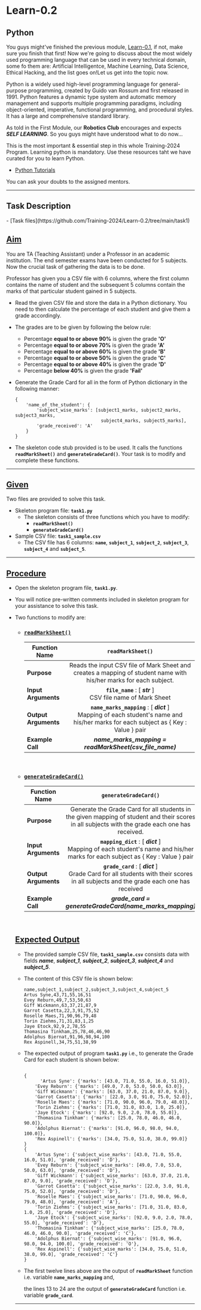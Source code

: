 # Learn-0.2
## Python

You  guys might've finished the previous module, [Learn-0.1](https://github.com/Training-2024/Learn-0.1), if not, make sure you finish that first!<!--first finish that and then visit this module.--> Now we're going to discuss about the most widely used programming language that can be used in every technical domain, some fo them are:<!--stating some of them,--> Artificial Intelligentce, Machine Learning, Data Science, Ethical Hacking, and the list goes on!<!--if I state everything then it'll take another repo for explaining the applications only -->Let us get into the topic now.

Python is a widely used high-level programming language for general-purpose programming, created by Guido van Rossum and first released in 1991. Python features a dynamic type system and automatic memory management and supports multiple programming paradigms, including object-oriented, imperative, functional programming, and procedural styles. It has a large and comprehensive standard library.

As <!--previously-->told in the First Module, our **Robotics Club** <!--is promoting-->encourages and expects **_SELF LEARNING_**. So you guys might have understood what to do now...

This is the most important & essential step in this whole Training-2024 Program. <!--So-->Learning python is mandatory. Use these resources taht we have curated for you to learn Python.

- [Python Tutorials](https://github.com/Training-2024/Learn-0.2/tree/main/python_tutorials)

You can ask your doubts to the assigned mentors.
<hr/>
<h2>Task Description</h2>
- [Task files](https://github.com/Training-2024/Learn-0.2/tree/main/task1)
<h2><a class="header" href="#aim" id="aim">Aim</a></h2>
<p>You are TA (Teaching Assistant) under a Professor in an academic institution. The end semester exams have been conducted for 5 subjects. Now the crucial task of gathering the data is to be done.</p>
<p>Professor has given you a CSV file with 6 columns, where the first column contains the name of student and the subsequent 5 columns contain the marks of that particular student gained in 5 subjects.</p>
<ul>
<li>
<p>Read the given CSV file and store the data in a Python dictionary. You need to then calculate the percentage of each student and give them a grade accordingly.</p>
</li>
<li>
<p>The grades are to be given by following the below rule:</p>
<ul>
<li>Percentage <strong>equal to or above 90%</strong> is given the grade <strong>'O'</strong></li>
<li>Percentage <strong>equal to or above 70%</strong> is given the grade <strong>'A'</strong></li>
<li>Percentage <strong>equal to or above 60%</strong> is given the grade <strong>'B'</strong></li>
<li>Percentage <strong>equal to or above 50%</strong> is given the grade <strong>'C'</strong></li>
<li>Percentage <strong>equal to or above 40%</strong> is given the grade <strong>'D'</strong></li>
<li>Percentage <strong>below 40%</strong> is given the grade <strong>'Fail'</strong></li>
</ul>
</li>
<li>
<p>Generate the Grade Card for all in the form of Python dictionary in the following manner:</p>
<pre><code class="language-python">{
	'name_of_the_student': {
		'subject_wise_marks': [subject1_marks, subject2_marks, subject3_marks,
								subject4_marks, subject5_marks],
		'grade_received': 'A'
	}
}
</code></pre>
</li>
<li>
<p>The skeleton code stub provided is to be used. It calls the functions <strong><code>readMarkSheet()</code></strong> and <strong><code>generateGradeCard()</code></strong>. Your task is to modify and complete these functions.</p>
</li>
</ul>
<hr />
<h2><a class="header" href="#given" id="given">Given</a></h2>
<p>Two files are provided to solve this task.</p>
<ul>
<li>Skeleton program file: <strong><code>task1.py</code></strong>
<ul>
<li>The skeleton consists of three functions which you have to modify:
<ul>
<li><strong><code>readMarkSheet()</code></strong></li>
<li><strong><code>generateGradeCard()</code></strong></li>
</ul>
</li>
</ul>
</li>
<li>Sample CSV file: <strong><code>task1_sample.csv</code></strong>
<ul>
<li>The CSV file has 6 columns: <strong><code>name</code></strong>, <strong><code>subject_1</code></strong>, <strong><code>subject_2</code></strong>, <strong><code>subject_3</code></strong>, <strong><code>subject_4</code></strong> and <strong><code>subject_5</code></strong>.</li>
</ul>
</li>
</ul>
<hr />
<h2><a class="header" href="#procedure" id="procedure">Procedure</a></h2>
<ul>
<li>
<p>Open the skeleton program file, <strong><code>task1.py</code></strong>.</p>
</li>
<li>
<p>You will notice pre-written comments included in skeleton program for your assistance to solve this task.</p>
</li>
<li>
<p>Two functions to modify are:</p>
<ul>
<li>
<h3><a class="header" href="#readmarksheet" id="readmarksheet"><strong><code>readMarkSheet()</code></strong></a></h3>
<table><thead><tr><th>Function Name</th><th align="center"><code>readMarkSheet()</code></th></tr></thead><tbody>
<tr><td><strong>Purpose</strong></td><td align="center">Reads the input CSV file of Mark Sheet and creates a mapping of student name with his/her marks for each subject.</td></tr>
<tr><td><strong>Input Arguments</strong></td><td align="center"><strong><code>file_name</code></strong> : [ <em><strong>str</strong></em> ] <br> CSV file name of Mark Sheet</td></tr>
<tr><td><strong>Output Arguments</strong></td><td align="center"><strong><code>name_marks_mapping</code></strong> : [ <em><strong>dict</strong></em> ] <br>Mapping of each student's name and his/her marks for each subject as { Key : Value } pair</td></tr>
<tr><td><strong>Example Call</strong></td><td align="center"><em><strong>name_marks_mapping = readMarkSheet(csv_file_name)</strong></em></td></tr>
</tbody></table>
<br>
</li>
<li>
<h3><a class="header" href="#generategradecard" id="generategradecard"><strong><code>generateGradeCard()</code></strong></a></h3>
<table><thead><tr><th>Function Name</th><th align="center"><code>generateGradeCard()</code></th></tr></thead><tbody>
<tr><td><strong>Purpose</strong></td><td align="center">Generate the Grade Card for all students in the given mapping of student and their scores in all subjects with the grade each one has received.</td></tr>
<tr><td><strong>Input Arguments</strong></td><td align="center"><strong><code>mapping_dict</code></strong> : [ <em><strong>dict</strong></em> ] <br>Mapping of each student's name and his/her marks for each subject as { Key : Value } pair</td></tr>
<tr><td><strong>Output Arguments</strong></td><td align="center"><strong><code>grade_card</code></strong> : [ <em><strong>dict</strong></em> ] <br>Grade Card for all students with their scores in all subjects and the grade each one has received</td></tr>
<tr><td><strong>Example Call</strong></td><td align="center"><em><strong>grade_card = generateGradeCard(name_marks_mapping)</strong></em></td></tr>
</tbody></table>
<br>
</li>
</ul>
</li>
<h2><a class="header" href="#expected-output" id="expected-output">Expected Output</a></h2>
<ul>
<li>
<p>The provided sample CSV file, <strong><code>task1_sample.csv</code></strong> consists data with fields <em><strong>name</strong></em>, <em><strong>subject_1</strong></em>, <em><strong>subject_2</strong></em>, <em><strong>subject_3</strong></em>, <em><strong>subject_4</strong></em> and <em><strong>subject_5</strong></em>.</p>
</li>
<li>
<p>The content of this CSV file is shown below:</p>
<pre><code class="language-spreadsheet">name,subject_1,subject_2,subject_3,subject_4,subject_5
Artus Syne,43,71,55,16,51
Evey Reburn,49,7,53,50,63
Giff Wickmann,63,37,21,87,9
Garrot Casetta,22,3,91,75,52
Roselle Maes,71,90,96,79,48
Torin Ziehms,71,31,83,1,25
Jaye Etock,92,9,2,78,55
Thomasina Tinkham,25,78,46,46,90
Adolphus Biernat,91,96,98,94,100
Rex Aspinell,34,75,51,38,99
</code></pre>
</li>
<li>
<p>The expected output of program <strong><code>task1.py</code></strong> i.e., to generate the Grade Card for each student is shown below:</p>
<pre><code class="language-python">
{
	  'Artus Syne': {'marks': [43.0, 71.0, 55.0, 16.0, 51.0]},
    'Evey Reburn': {'marks': [49.0, 7.0, 53.0, 50.0, 63.0]},
    'Giff Wickmann': {'marks': [63.0, 37.0, 21.0, 87.0, 9.0]},
    'Garrot Casetta': {'marks': [22.0, 3.0, 91.0, 75.0, 52.0]},
    'Roselle Maes': {'marks': [71.0, 90.0, 96.0, 79.0, 48.0]},
    'Torin Ziehms': {'marks': [71.0, 31.0, 83.0, 1.0, 25.0]},
    'Jaye Etock': {'marks': [92.0, 9.0, 2.0, 78.0, 55.0]},
    'Thomasina Tinkham': {'marks': [25.0, 78.0, 46.0, 46.0, 90.0]},
    'Adolphus Biernat': {'marks': [91.0, 96.0, 98.0, 94.0, 100.0]},
    'Rex Aspinell': {'marks': [34.0, 75.0, 51.0, 38.0, 99.0]}
}
{
	'Artus Syne': {'subject_wise_marks': [43.0, 71.0, 55.0, 16.0, 51.0], 'grade_received': 'D'}, 
	'Evey Reburn': {'subject_wise_marks': [49.0, 7.0, 53.0, 50.0, 63.0], 'grade_received': 'D'}, 
	'Giff Wickmann': {'subject_wise_marks': [63.0, 37.0, 21.0, 87.0, 9.0], 'grade_received': 'D'}, 
	'Garrot Casetta': {'subject_wise_marks': [22.0, 3.0, 91.0, 75.0, 52.0], 'grade_received': 'D'}, 
	'Roselle Maes': {'subject_wise_marks': [71.0, 90.0, 96.0, 79.0, 48.0], 'grade_received': 'A'}, 
	'Torin Ziehms': {'subject_wise_marks': [71.0, 31.0, 83.0, 1.0, 25.0], 'grade_received': 'D'}, 
	'Jaye Etock': {'subject_wise_marks': [92.0, 9.0, 2.0, 78.0, 55.0], 'grade_received': 'D'}, 
	'Thomasina Tinkham': {'subject_wise_marks': [25.0, 78.0, 46.0, 46.0, 90.0], 'grade_received': 'C'}, 
	'Adolphus Biernat': {'subject_wise_marks': [91.0, 96.0, 98.0, 94.0, 100.0], 'grade_received': 'O'}, 
	'Rex Aspinell': {'subject_wise_marks': [34.0, 75.0, 51.0, 38.0, 99.0], 'grade_received': 'C'}
}
</code></pre>
</li>
<li>
 <p>The first twelve lines above are the output of <strong><code>readMarkSheet</code></strong> function i.e. variable <strong><code>name_marks_mapping</code></strong> and,</p>
<p>the lines 13 to 24 are the output of <strong><code>generateGradeCard</code></strong> function i.e. variable <strong><code>grade_card</code></strong>.</p>
</li>
</ul>
<hr />
